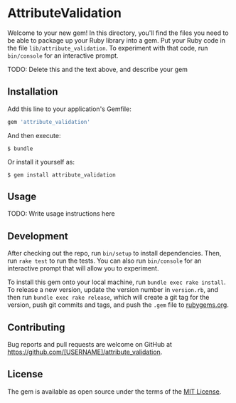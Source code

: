 # AttributeValidation

Welcome to your new gem! In this directory, you'll find the files you need to be able to package up your Ruby library into a gem. Put your Ruby code in the file `lib/attribute_validation`. To experiment with that code, run `bin/console` for an interactive prompt.

TODO: Delete this and the text above, and describe your gem

## Installation

Add this line to your application's Gemfile:

```ruby
gem 'attribute_validation'
```

And then execute:

    $ bundle

Or install it yourself as:

    $ gem install attribute_validation

## Usage

TODO: Write usage instructions here

## Development

After checking out the repo, run `bin/setup` to install dependencies. Then, run `rake test` to run the tests. You can also run `bin/console` for an interactive prompt that will allow you to experiment.

To install this gem onto your local machine, run `bundle exec rake install`. To release a new version, update the version number in `version.rb`, and then run `bundle exec rake release`, which will create a git tag for the version, push git commits and tags, and push the `.gem` file to [rubygems.org](https://rubygems.org).

## Contributing

Bug reports and pull requests are welcome on GitHub at https://github.com/[USERNAME]/attribute_validation.

## License

The gem is available as open source under the terms of the [MIT License](http://opensource.org/licenses/MIT).
